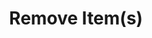 ---
title: "Remove Item(s)"
linkTitle: "Remove Item(s)"
description: "Removes an item or multiple items from the queue."
---